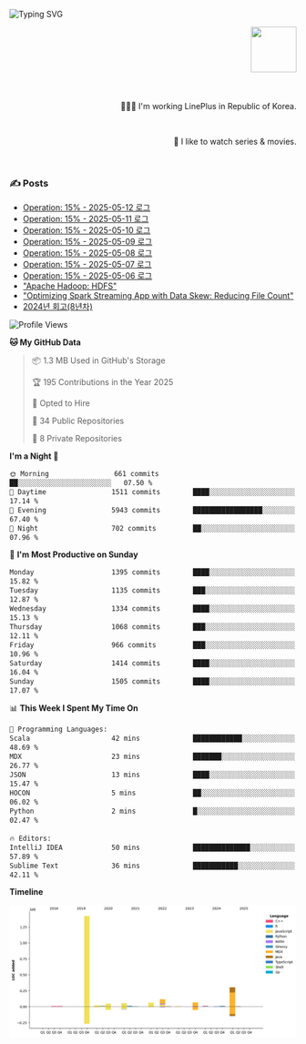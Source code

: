 ![Typing SVG](https://readme-typing-svg.herokuapp.com/?lines=Hello,+I'm+Changkwon+😎&height=150&width=1024&size=40&color=458588&background=282828&center=true&vCenter=true&multiline=false&duration=2000&pause=0)

<div align=right>
  <a href="https://github.com/devxb/gitanimals">
    <img
      src="https://render.gitanimals.org/lines/spearkkk?pet-id=624227435622945015"
      width="80"
      height="80"
    />
  </a>
  <br/>
  <br/>  
  <br/>
  
  👨🏼‍💻 I'm working LinePlus in Republic of Korea.
  
  <br/>
  
  🍿 I like to watch series & movies.
  
  <br/>

</div>
  
<div align=left>
  
  <div>
    
  ### ✍️ Posts
    
  </div>
  
  <!-- BLOGPOSTS:START -->
- [Operation: 15% - 2025-05-12 로그](https://spearkkk.dev/kr/blog/operation-15-log-2025-05-12)
- [Operation: 15% - 2025-05-11 로그](https://spearkkk.dev/kr/blog/operation-15-log-2025-05-11)
- [Operation: 15% - 2025-05-10 로그](https://spearkkk.dev/kr/blog/operation-15-log-2025-05-10)
- [Operation: 15% - 2025-05-09 로그](https://spearkkk.dev/kr/blog/operation-15-log-2025-05-09)
- [Operation: 15% - 2025-05-08 로그](https://spearkkk.dev/kr/blog/operation-15-log-2025-05-08)
- [Operation: 15% - 2025-05-07 로그](https://spearkkk.dev/kr/blog/operation-15-log-2025-05-07)
- [Operation: 15% - 2025-05-06 로그](https://spearkkk.dev/kr/blog/operation-15-log-2025-05-06)
- ["Apache Hadoop: HDFS"](https://spearkkk.dev/kr/blog/apache-hadoop-hdfs)
- ["Optimizing Spark Streaming App with Data Skew: Reducing File Count"](https://spearkkk.dev/kr/blog/optimizing-spark-streaming-app-with-data-skew-reducing-file-count)
- [2024년 회고(8년차)](https://spearkkk.dev/kr/blog/8th-year-retrospect)
<!-- BLOGPOSTS:END -->

  
<!--START_SECTION:waka-->
![Profile Views](http://img.shields.io/badge/Profile%20Views-2-blue)

**🐱 My GitHub Data** 

> 📦 1.3 MB Used in GitHub's Storage 
 > 
> 🏆 195 Contributions in the Year 2025
 > 
> 💼 Opted to Hire
 > 
> 📜 34 Public Repositories 
 > 
> 🔑 8 Private Repositories 
 > 
**I'm a Night 🦉** 

```text
🌞 Morning                661 commits         ██░░░░░░░░░░░░░░░░░░░░░░░   07.50 % 
🌆 Daytime                1511 commits        ████░░░░░░░░░░░░░░░░░░░░░   17.14 % 
🌃 Evening                5943 commits        █████████████████░░░░░░░░   67.40 % 
🌙 Night                  702 commits         ██░░░░░░░░░░░░░░░░░░░░░░░   07.96 % 
```
📅 **I'm Most Productive on Sunday** 

```text
Monday                   1395 commits        ████░░░░░░░░░░░░░░░░░░░░░   15.82 % 
Tuesday                  1135 commits        ███░░░░░░░░░░░░░░░░░░░░░░   12.87 % 
Wednesday                1334 commits        ████░░░░░░░░░░░░░░░░░░░░░   15.13 % 
Thursday                 1068 commits        ███░░░░░░░░░░░░░░░░░░░░░░   12.11 % 
Friday                   966 commits         ███░░░░░░░░░░░░░░░░░░░░░░   10.96 % 
Saturday                 1414 commits        ████░░░░░░░░░░░░░░░░░░░░░   16.04 % 
Sunday                   1505 commits        ████░░░░░░░░░░░░░░░░░░░░░   17.07 % 
```


📊 **This Week I Spent My Time On** 

```text
💬 Programming Languages: 
Scala                    42 mins             ████████████░░░░░░░░░░░░░   48.69 % 
MDX                      23 mins             ███████░░░░░░░░░░░░░░░░░░   26.77 % 
JSON                     13 mins             ████░░░░░░░░░░░░░░░░░░░░░   15.47 % 
HOCON                    5 mins              ██░░░░░░░░░░░░░░░░░░░░░░░   06.02 % 
Python                   2 mins              █░░░░░░░░░░░░░░░░░░░░░░░░   02.47 % 

🔥 Editors: 
IntelliJ IDEA            50 mins             ██████████████░░░░░░░░░░░   57.89 % 
Sublime Text             36 mins             ███████████░░░░░░░░░░░░░░   42.11 % 
```

**Timeline**

![Lines of Code chart](https://raw.githubusercontent.com/spearkkk/spearkkk/main/assets/bar_graph.png)


<!--END_SECTION:waka-->
</div>

